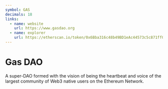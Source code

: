 ```yaml
---
symbol: GAS
decimals: 18
links:
  - name: website
    url: https://www.gasdao.org
  - name: explorer
    url: https://etherscan.io/token/0x6Bba316c48b49BD1eAc44573c5c871ff02958469
---
```


# Gas DAO

A super-DAO formed with the vision of being the heartbeat and voice of the largest community of Web3 native users on the Ethereum Network.
